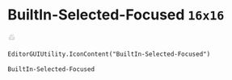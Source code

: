 # BuiltIn-Selected-Focused `16x16`
<img src="/img/BuiltIn-Selected-Focused.png" width=16 height=16>

``` CSharp
EditorGUIUtility.IconContent("BuiltIn-Selected-Focused")
```
```
BuiltIn-Selected-Focused
```
